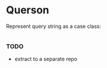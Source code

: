 
# Querson

Represent query string as a case class:
```scala


```




### TODO

- extract to a separate repo


